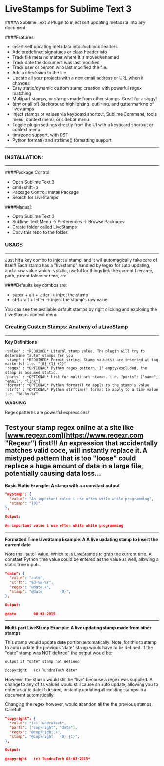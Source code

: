 # LiveStamps for Sublime Text 3
####A Sublime Text 3 Plugin to inject self updating metadata into any document.

####Features:  

  * Insert self updating metadata into docblock headers
  * Add predefined signatures or class header info
  * Track file meta no matter where it is moved/renamed
  * Track date the document was last modified
  * Track user or person who last modified the file.
  * Add a checksum to the file
  * Update all your projects with a new email address or URL when it changes
  * Easy static/dynamic custom stamp creation with powerful regex matching
  * Multipart stamps, or stamps made from other stamps. Great for a siggy!
  * (any or all of) Background highlighting, outlining, and guttermarking of livestamps 
  * Inject stamps or values via keyboard shortcut, Sublime Command, tools menu, context menu, or sidebar menu
  * Toggle plugin settings directly from the UI with a keyboard shortcut or context menu
  * timezone support, with DST
  * Python format() and strftime() formatting support
  
----
### INSTALLATION:
----

####Package Control: 

  * Open Sublime Text 3
  * cmd+shift+p
  * Package Control: Install Package
  * Search for LiveStamps

####Manual: 

  * Open Sublime Text 3
  * Sublime Text Menu -> Preferences -> Browse Packages
  * Create folder called LiveStamps
  * Copy this repo to the folder.


### USAGE:
----

Just hit a key combo to inject a stamp, and it will automagically take care of itself! Each stamp has a "livestamp"  handled by regex for auto updating, and a raw value which is static, useful for things liek the current filename, path, parent folder or time, etc.

####Defaults key combos are:
 * super + alt + letter -> inject the stamp
 * ctrl  + alt + letter -> inject the stamp's raw value

You can see the available default stamps by right clicking and exploring the LiveStamps context menu.


### Creating Custom Stamps: Anatomy of a LiveStamp
---

**Key Definitions**

    'value' : *REQUIRED* Literal stamp value. The plugin will try to determine "auto" stamps for you
    'stamp' : *REQUIRED* Format string. Stamp value(s) are inserted at tag marker(s) i.e. "{0} {1} {2}"
    'regex' : *OPTIONAL* Python regex pattern. If empty/excluded, the stamp is assumed static.
    'parts' : *OPTIONAL* List for multipart stamps. i.e. "parts": ["name", "email", "link"]
    'format': *OPTIONAL* Python format() to apply to the stamp's value
    'strft' : *OPTIONAL* Python strftime() format to apply to a time value i.e. "%d-%m-%Y"

**WARNING**

Regex patterns are powerful expressions!
    
Test your stamp regex online at a site like [www.regexr.com](https://www.regexr.com "Regexr") first!!! An expression that accidentally matches valid code, will instantly replace it. A mistyped pattern that is too "loose" could replace a huge amount of data in a large file, potentially causing data loss...
---

**Basic Static Example: A stamp with a a constant output**

```json
"mystamp": {
  "value": "An important value i use often while while programming",
  "stamp": "{0}",
},

Output: 

An important value i use often while while programming
```
---
**Formatted Time LiveStamp Example: A A live updating stamp to insert the current date**

Note the "auto" value, Which tells LiveStamps to grab the current time. A constant Python time value could be entered as the value as well, allowing a static time inputs.

```json
"date": {
  "value": "auto",
  "strft": "%d-%m-%Y",
  "regex": "@date.+",
  "stamp": "@date        {0}",
},

Output: 

@date        08-03-2015
```
---
**Multi-part LiveStamp Example: A live updating stamp made from other stamps**

This stamp would update date portion automatically. Note, for this to stamp to auto update the previous "date" stamp would have to be defined. If the "date" stamp was NOT defined" the output would be:

```
output if "date" stamp not defined

@copyright   (c) TundraTech date*
```
However, the stamp would still be "live" because a regex was supplied. A change to any of its values would still cause an auto update, allowing you to enter a static date if desired, instantly updating all existing stamps in a document automatically.

Changing the regex however, would abandon all the the previous stamps. Careful!

```json
"copyright": {
  "value": "(c) TundraTech",
  "parts": ["copyright", "date"],
  "regex": "@copyright.+",
  "stamp": "@copyright   {0} {1}",
},

Output:

@copyright   (c) TundraTech 08-03-2015*
```





